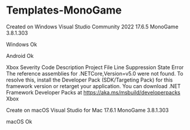 # Templates-MonoGame

Created on Windows
Visual Studio Community 2022 17.6.5
MonoGame 3.8.1.303

Windows
Ok

Android 
Ok

Xbox
Severity	Code	Description	Project	File	Line	Suppression State
Error		The reference assemblies for .NETCore,Version=v5.0 were not found. To resolve this, install the Developer Pack (SDK/Targeting Pack) for this framework version or retarget your application. You can download .NET Framework Developer Packs at https://aka.ms/msbuild/developerpacks	Xbox

Create on macOS
Visual Studio for Mac 17.6.1
MonoGame 3.8.1.303

macOS Ok

